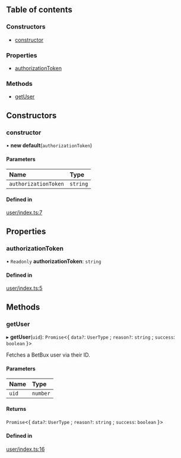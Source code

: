 ## Table of contents

### Constructors

- [constructor](user.md#constructor)

### Properties

- [authorizationToken](user.md#authorizationtoken)

### Methods

- [getUser](user.md#getuser)

## Constructors

### constructor

• **new default**(`authorizationToken`)

#### Parameters

| Name | Type |
| :------ | :------ |
| `authorizationToken` | `string` |

#### Defined in

[user/index.ts:7](https://github.com/9ggy/betbux.js/blob/4746ca9/src/clients/user/index.ts#L7)

## Properties

### authorizationToken

• `Readonly` **authorizationToken**: `string`

#### Defined in

[user/index.ts:5](https://github.com/9ggy/betbux.js/blob/4746ca9/src/clients/user/index.ts#L5)

## Methods

### getUser

▸ **getUser**(`uid`): `Promise`<{ `data?`: `UserType` ; `reason?`: `string` ; `success`: `boolean`  }\>

Fetches a BetBux user via their ID.

#### Parameters

| Name | Type |
| :------ | :------ |
| `uid` | `number` |

#### Returns

`Promise`<{ `data?`: `UserType` ; `reason?`: `string` ; `success`: `boolean`  }\>

#### Defined in

[user/index.ts:16](https://github.com/9ggy/betbux.js/blob/4746ca9/src/clients/user/index.ts#L16)
